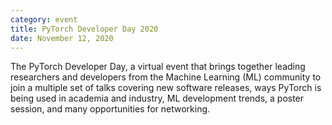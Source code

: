```yaml
---
category: event
title: PyTorch Developer Day 2020
date: November 12, 2020
---
```


The PyTorch Developer Day, a virtual event that brings together leading researchers and developers from the Machine Learning (ML) community to join a multiple set of talks covering new software releases, ways PyTorch is being used in academia and industry, ML development trends, a poster session, and many opportunities for networking.
